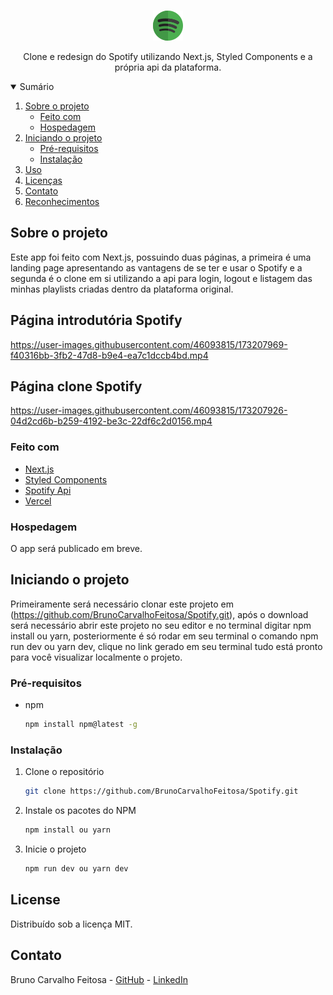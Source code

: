 <!-- PROJECT LOGO -->
<br />
<p align="center">
  <a href="https://github.com/BrunoCarvalhoFeitosa/Spotify">
    <img src="/public/images/logo.png" alt="Logo" />
  </a>

  <p align="center">
    Clone e redesign do Spotify utilizando Next.js, Styled Components e a própria api da plataforma. 
  </p>
</p>



<!-- TABLE OF CONTENTS -->
<details open="open">
  <summary>Sumário</summary>
  <ol>
    <li>
      <a href="#sobre-o-projeto">Sobre o projeto</a>
      <ul>
        <li><a href="#feito-com">Feito com</a></li>
        <li><a href="#hospedagem">Hospedagem</a></li>
      </ul>
    </li>
    <li>
      <a href="#iniciando-o-projeto">Iniciando o projeto</a>
      <ul>
        <li><a href="#pré-requisitos">Pré-requisitos</a></li>
        <li><a href="#instalação">Instalação</a></li>
      </ul>
    </li>
    <li><a href="#uso">Uso</a></li>
    <li><a href="#license">Licenças</a></li>
    <li><a href="#contato">Contato</a></li>
    <li><a href="#reconhecimentos">Reconhecimentos</a></li>
  </ol>
</details>



<!-- ABOUT THE PROJECT -->
## Sobre o projeto
Este app foi feito com Next.js, possuindo duas páginas, a primeira é uma landing page apresentando as vantagens de se ter e usar o Spotify e a segunda é o clone em si utilizando a api para login, logout e listagem das minhas playlists criadas dentro da plataforma original.

## Página introdutória Spotify

https://user-images.githubusercontent.com/46093815/173207969-f40316bb-3fb2-47d8-b9e4-ea7c1dccb4bd.mp4


## Página clone Spotify

https://user-images.githubusercontent.com/46093815/173207926-04d2cd6b-b259-4192-be3c-22df6c2d0156.mp4


### Feito com

* [Next.js](https://nextjs.org/)
* [Styled Components](https://styled-components.com/)
* [Spotify Api](https://developer.spotify.com/documentation/web-api/)
* [Vercel](https://vercel.com/)

### Hospedagem

O app será publicado em breve.

<!-- GETTING STARTED -->
## Iniciando o projeto

Primeiramente será necessário clonar este projeto em (https://github.com/BrunoCarvalhoFeitosa/Spotify.git), após o download será necessário abrir este projeto no seu
editor e no terminal digitar npm install ou yarn, posteriormente é só rodar em seu terminal o comando npm run dev ou yarn dev, clique no link gerado em seu terminal tudo está pronto para você visualizar localmente o projeto.

### Pré-requisitos

* npm
  ```sh
  npm install npm@latest -g
  ```

### Instalação

1. Clone o repositório
   ```sh
   git clone https://github.com/BrunoCarvalhoFeitosa/Spotify.git
   ```
2. Instale os pacotes do NPM
   ```sh
   npm install ou yarn
   ```
   
3. Inicie o projeto
   ```sh
   npm run dev ou yarn dev
   ```   

<!-- LICENSE -->
## License

Distribuído sob a licença MIT.

<!-- CONTACT -->
## Contato

Bruno Carvalho Feitosa - [GitHub](https://github.com/BrunoCarvalhoFeitosa) - [LinkedIn](https://www.linkedin.com/in/bruno-carvalho-feitosa/)
